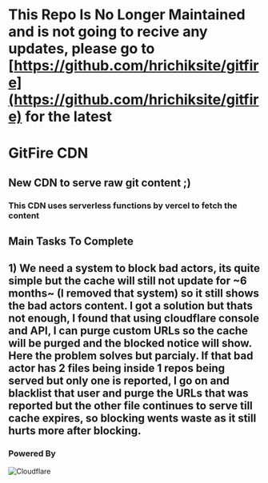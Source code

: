 # This Repo Is No Longer Maintained and is not going to recive any updates, please go to [https://github.com/hrichiksite/gitfire](https://github.com/hrichiksite/gitfire) for the latest

# GitFire CDN 

## New CDN to serve raw git content ;)

### This CDN uses serverless functions by vercel to fetch the content


## Main Tasks To Complete
## 1) We need a system to block bad actors, its quite simple but the cache will still not update for ~6 months~ (I removed that system) so it still shows the bad actors content. I got a solution but thats not enough, I found that using cloudflare console and API, I can purge custom URLs so the cache will be purged and the blocked notice will show. Here the problem solves but parcialy. If that bad actor has 2 files being inside 1 repos being served but only one is reported, I go on and blacklist that user and purge the URLs that was reported but the other file continues to serve till cache expires, so blocking wents waste as it still hurts more after blocking.



### Powered By
 ![Cloudflare](https://www.cloudflare.com/img/logo-web-badges/cf-logo-on-white-bg.svg)

